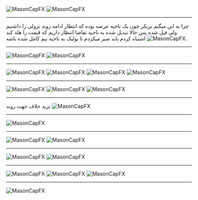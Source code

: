 ![MasonCapFX](https://www.tradingview.com/x/mBxdyzss/ "MasonCapFX")
![MasonCapFX](https://www.tradingview.com/x/E3g4qyuv/ "MasonCapFX")
___
چرا به این میگیم بریکر
چون یک ناحیه عرضه بوده که انتظار ادامه روند نزولی را داشتیم
ولی فیل شده
پس حالا تبدیل شده به ناحیه تقاضا
انتظار داریم که قیمت را هلد کند
![MasonCapFX](https://www.tradingview.com/x/t8sZsQaw/ "MasonCapFX")
اشتباه کردم باید صبر میکردم تا پولبک به ناحیه نیم کامل شده باشه.
___
![MasonCapFX](https://www.tradingview.com/x/fbuHe5Fz/ "MasonCapFX")
![MasonCapFX](https://www.tradingview.com/x/fbuHe5Fz/ "MasonCapFX")
___
![MasonCapFX](https://www.tradingview.com/x/q1CTvpd0/ "MasonCapFX")
![MasonCapFX](https://www.tradingview.com/x/DwXefZOJ/ "MasonCapFX")
![MasonCapFX](https://www.tradingview.com/x/I98NaTth/ "MasonCapFX")
![MasonCapFX](https://www.tradingview.com/x/CVJOrgkA/ "MasonCapFX")
___
![MasonCapFX](https://www.tradingview.com/x/hyfN7J6z/ "MasonCapFX")
![MasonCapFX](https://www.tradingview.com/x/aI8nJQdN/ "MasonCapFX")
![MasonCapFX](https://www.tradingview.com/x/dee3Wtrt/ "MasonCapFX")
___
ترید خلاف جهت روند
![MasonCapFX](https://www.tradingview.com/x/6rKllDZG/ "MasonCapFX")
___
![MasonCapFX](https://www.tradingview.com/x/srviKmXw/ "MasonCapFX")
___
![MasonCapFX](https://www.tradingview.com/x/Lll2XtKh/ "MasonCapFX")
![MasonCapFX](https://www.tradingview.com/x/L582iwed/ "MasonCapFX")
___
![MasonCapFX](https://www.tradingview.com/x/0CbIy3MW/ "MasonCapFX")
![MasonCapFX](https://www.tradingview.com/x/B1Z19RAO/ "MasonCapFX")
___
![MasonCapFX](https://www.tradingview.com/x/iOv3EdFC/ "MasonCapFX")
![MasonCapFX](https://www.tradingview.com/x/YY9VovhC/ "MasonCapFX")
![MasonCapFX](https://www.tradingview.com/x/qbMlpR8r/ "MasonCapFX")
___
![MasonCapFX](https://www.tradingview.com/x/qen9uBLg/ "MasonCapFX")
